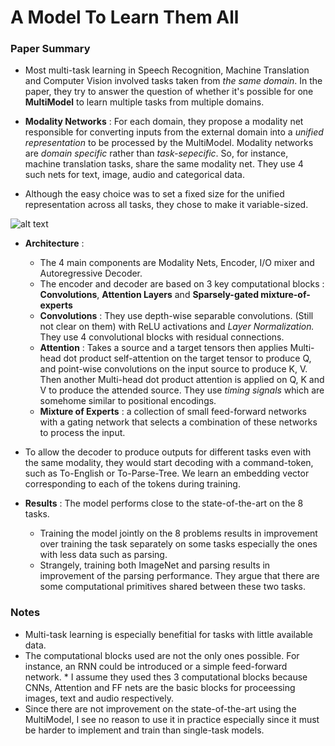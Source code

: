 # A Model To Learn Them All

### Paper Summary

* Most multi-task learning in Speech Recognition, Machine Translation and Computer Vision involved tasks taken from *the same domain*. In the paper, they try to answer the question of whether it's possible for one **MultiModel** to learn multiple tasks from multiple domains.

* **Modality Networks** : For each domain, they propose a modality net responsible for converting inputs from the external domain into a *unified representation* to be processed by the MultiModel. Modality networks are *domain specific* rather than *task-sepecific*. So, for instance, machine translation tasks, share the same modality net. They use 4 such nets for text, image, audio and categorical data.

* Although the easy choice was to set a fixed size for the unified representation across all tasks, they chose to make it variable-sized.

![alt text](https://adriancolyer.files.wordpress.com/2018/01/one-model-fig-2.jpeg?w=640)
* **Architecture** : 
    * The 4 main components are Modality Nets, Encoder, I/O mixer and Autoregressive Decoder. 
    * The encoder and decoder are based on 3 key computational blocks : **Convolutions**, **Attention Layers** and **Sparsely-gated mixture-of-experts**  
    * **Convolutions** : They use depth-wise separable convolutions. (Still not clear on them) with ReLU activations and *Layer Normalization.* They use 4 convolutional blocks with residual connections.
    *  **Attention** : Takes a source and a target tensors then applies Multi-head dot product self-attention on the target tensor to produce Q, and point-wise convolutions on the input source to produce K, V. Then another Multi-head dot product attention is applied on Q, K and V to produce the attended source. They use *timing signals* which are somehome similar to positional encodings.
    * **Mixture of Experts** : a collection of small feed-forward networks with a gating network that selects a combination of these networks to process the input.
    
* To allow the decoder to produce outputs for different tasks even with the same modality, they would start decoding with a command-token, such as To-English or To-Parse-Tree. We learn an embedding vector corresponding to each of the tokens during training. 

* **Results** : The model performs close to the state-of-the-art on the 8 tasks. 
    * Training the model jointly on the 8 problems results in improvement over training the task separately on some tasks especially the ones with less data such as parsing.
    * Strangely, training both ImageNet and parsing results in improvement of the parsing performance. They argue that there are some computational primitives shared between these two tasks.

### Notes
* Multi-task learning is especially benefitial for tasks with little available data.
* The computational blocks used are not the only ones possible. For instance, an RNN could be introduced or a simple feed-forward network. * I assume they used thes 3 computational blocks because CNNs, Attention and FF nets are the basic blocks for proceessing images, text and audio respectively.
* Since there are not improvement on the state-of-the-art using the MultiModel, I see no reason to use it in practice especially since it must be harder to implement and train than single-task models.
